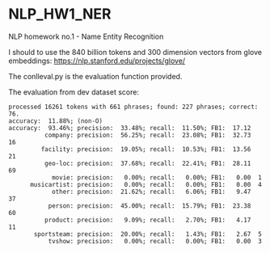 # NLP_HW1_NER

NLP homework no.1 - Name Entity Recognition

I should to use the 840 billion tokens and 300 dimension vectors from glove embeddings: https://nlp.stanford.edu/projects/glove/

The conlleval.py is the evaluation function provided.

The evaluation from dev dataset score:
```
processed 16261 tokens with 661 phrases; found: 227 phrases; correct: 76.
accuracy:  11.88%; (non-O)
accuracy:  93.46%; precision:  33.48%; recall:  11.50%; FB1:  17.12
          company: precision:  56.25%; recall:  23.08%; FB1:  32.73  16
         facility: precision:  19.05%; recall:  10.53%; FB1:  13.56  21
          geo-loc: precision:  37.68%; recall:  22.41%; FB1:  28.11  69
            movie: precision:   0.00%; recall:   0.00%; FB1:   0.00  1
      musicartist: precision:   0.00%; recall:   0.00%; FB1:   0.00  4
            other: precision:  21.62%; recall:   6.06%; FB1:   9.47  37
           person: precision:  45.00%; recall:  15.79%; FB1:  23.38  60
          product: precision:   9.09%; recall:   2.70%; FB1:   4.17  11
       sportsteam: precision:  20.00%; recall:   1.43%; FB1:   2.67  5
           tvshow: precision:   0.00%; recall:   0.00%; FB1:   0.00  3
```